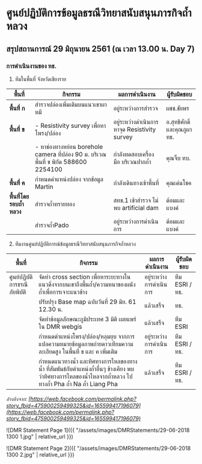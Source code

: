 ---
---

# ศูนย์ปฏิบัติการข้อมูลธรณีวิทยาสนับสนุนภารกิจถ้ำหลวง

## สรุปสถานการณ์ 29 มิถุนายน 2561 (ณ เวลา 13.00 น. Day 7)

### การดำเนินงานของ ทธ.

1. ทีมในพื้นที่ จังหวัดเชียงราย

| พื้นที่ | กิจกรรม | ผลการดำเนินงาน | ผู้รับผิดชอบ
|-|-|-|-
| **พื้นที่ ก** | สำรวจปล่องเพิ่มเติมบนแนวเขาผาหมี | อยู่ระหว่างการสำรวจ | ผชช.ชัยพร
| **พื้นที่ ข** | - Resistivity survey เพื่อหาโพรง/ปล่อง | อยู่ระหว่างดำเนินการหาจุด Resistivity survey | อ.สุทธิศักดิ์ และคุณภูผา ทธ.
| | - หาช่องทางหย่อน borehole camera ที่ปล่อง 90 ม. บริเวณพี้นที่ ข พิกัด 588600 2254100 | กำลังทดสอบเครื่องมือ บริเวณปากถ้ำ | คุณจิ๊บ ทบ.
| **พื้นที่ ค** | กำหนดดำแหน่งปล่อง จากข้อมูล Martin | กำลังเดินทางเข้าพื้นที่ | คุณเด่นโชค
| **พื้นที่โดยรอบถ้ำหลวง** | สำรวจถ้ำทรายทอง | สทข.1 เข้าสำรวจ ไม่พบ artificial dam | ต้อมและแบงค์
| | สำรวจถ้ำPado | อยู่ระหว่างการดำเนินการ | ต้อมและแบงค์

2. ทีมงานศูนย์ปฏิบัติการณ์ข้อมูลธรณีวิทยาสนับสนุนภารกิจถ้ำหลวง

| พื้นที่ | กิจกรรม | ผลการดำเนินงาน | ผู้รับผิดชอบ
|-|-|-|-
| ศูนย์ปฏิบัติการธรณีภัยพิบัติ | จัดทำ cross section เพื่อหาระยะทางในแนวดิ่งจากบนเขาถึงพื้นถ้ำ/ความหนาของผนังถ้ำเพื่อการเจาะแนวข้าง | อยู่ระหว่างการดำเนินการ | ทีม ESRI / ทธ.
| | ปรับปรุง Base map ฉบับวันที่ 29 มิย. 61 12.30 น. | แล้วเสร็จ | ทธ.
| | จัดทำข้อมูลลักษณะภูมิประเทศ 3 มิติ เผยแพร่ใน DMR webgis | แล้วเสร็จ | ทีม ESRI
| | กำหนดตำแหน่งโพรง/ปล่อง/หลุมยุบ จากการแปลความหมายข้อมูลภาพถ่ายดาวเทียมความละเอียดสูง ในพื้นที่ ข และ ค เพิ่มเติม | อยู่ระหว่างการดำเนินการ | ทีม ESRI / ทธ.
| | กำหนดแนวทางน้ำ และทิศทางการไหลของทางน้ำ ที่สัมพันธ์กับตำแหน่งถ้ำอื่นๆ ข้างเคียง พบว่าทิศทางการไหลของน้ำไหลจากถ้ำหลวง ไปทางถ้ำ Pha ถ้ำ Na ถ้ำ Liang Pha | แล้วเสร็จ | ทีม ESRI / ทธ.


_อ้างอิงจาก: [https://web.facebook.com/permalink.php?story_fbid=475900259499325&id=165599417196079](https://web.facebook.com/permalink.php?story_fbid=475900259499325&id=165599417196079)_

![DMR Statement Page 1]({{ "/assets/images/DMRStatements/29-06-2018 1300 1.jpg" | relative_url }})

![DMR Statement Page 2]({{ "/assets/images/DMRStatements/29-06-2018 1300 2.jpg" | relative_url }})
